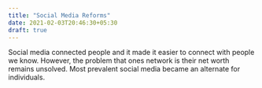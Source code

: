 ```yaml
---
title: "Social Media Reforms"
date: 2021-02-03T20:46:30+05:30
draft: true
---
```


Social media connected people and it made it easier to connect with people we know. However, the problem that ones network is their net worth remains unsolved. Most prevalent social media became an alternate for individuals.
